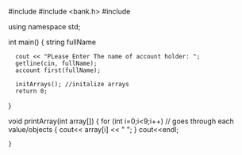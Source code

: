 #include <iostream>
#include <bank.h>
#include <string>
  
  using namespace std;
  
 
 
 
 
 int main()
 {
      string fullName
      
      cout << "PLease Enter The name of account holder: ";
      getline(cin, fullName);
      account first(fullName);
 
      initArrays(); //initalize arrays 
      return 0;
  
  }
   
   void printArray(int array[])
  { 
    for (int i=0;i<9;i++) // goes through each value/objects 
    {
      cout<< array[i] << " ";
    }
     cout<<endl;
     
    }
    
    
